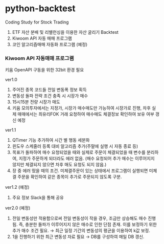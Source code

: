 # python-backtest

Coding Study for Stock Trading

1. ETF 자산 분배 및 리밸런싱을 이용한 자산 굴리기 Backtest
2. Kiwoom API 자동 매매 프로그램
3. 코인 알고리즘매매 자동화 프로그램 (예정)

### Kiwoom API 자동매매 프로그램

키움 OpenAPI 구동을 위한 32bit 환경 필요

ver1.0

1. 주어진 종목 코드들 전일 변동폭 정보 획득
1. 변동성 돌파 전략 조건 충족 시 시장가 매수
1. 15시15분 전량 시장가 매도
1. 키움 모의투자에서는 지정가, 시장가 매수매도만 가능하여 시장가로 진행, 차후 실제 매매에서는 최유리FOK 거래 요청하여 매수매도 체결정보 확인하여 보유 여부 갱신 예정

ver1.1

1. QTimer 기능 추가하여 시간 별 행동 세분화
2. 윈도우 스케줄러 등록 대비 알고리즘 추가(주말에 실행 시 자동 종료 등)
3. 목표가 돌파하여 매수 요청되었을 때와 실제로 주문이 체결되었을 때 변수를 분리하여, 지정가 주문하게 되더라도 에러 없음. (매수 요청되어 추가 매수는 이루어지지 않지만 체결되지 않으면 차후 매도 요청도 되지 않음.)
4. 장 중 에러 떴을 때의 조건. 미체결주문이 있는 상태에서 프로그램이 실행되면 미체결 주문을 확인하여 같은 종목이 추가로 주문되지 않도록 구분.

ver1.2 (예정)

1. 주요 정보 Slack을 통해 공유

ver2.0 (예정)

1. 전일 변동성만 적용함으로써 전일 변동성이 작을 경우, 조금만 상승해도 매수 진행됨. 즉, 충분한 돌파가 이루어지지 않은 매수로 인한 단점 존재. 이를 보정하기 위한 추가 매수 조건 필요. → 최근 일정 기간의 변동성의 평균을 이용하여 k값 보정.
2. 1을 진행하기 위한 최근 변동성 자료 필요 → DB를 구성하여 매일 DB 갱신.
